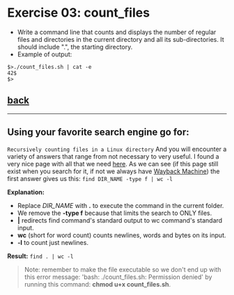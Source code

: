 # Exercise 03: count_files

- Write a command line that counts and displays the number of regular files and directories in the current directory and all its sub-directories. It should include ".", the starting directory.
- Example of output:
```
$>./count_files.sh | cat -e
42$
$>
```

## [back](https://github.com/idevHive/42/tree/master/Piscines/C/Day01/files/ex03)

------------------------------------------
## Using your favorite search engine go for:
`Recursively counting files in a Linux directory`
And you will encounter a variety of answers that range from not necessary to
very useful. I found a very nice page with all that we need
[here](https://stackoverflow.com/questions/9157138/recursively-counting-files-in-a-linux-directory).
As we can see (if this page still exist when you search for it, if not we always
have [Wayback Machine](http://archive.org/web/web.php)) the first answer gives
us this:
`find DIR_NAME -type f | wc -l`

**Explanation:**
* Replace *DIR_NAME* with __.__ to execute the command in the current folder.
* We remove the __-type f__ because that limits the search to ONLY files.
* __|__ redirects find command's standard output to wc command's standard input.
* __wc__ (short for word count) counts newlines, words and bytes on its input.
* __-l__ to count just newlines.

**Result:**
`find . | wc -l`

> Note: remember to make the file executable so we don't end up with this error
message: 'bash: ./count_files.sh: Permission denied' by running this command:
__chmod u+x count_files.sh__.
